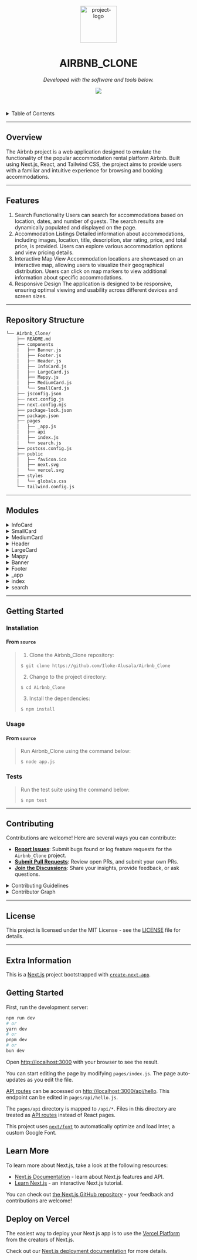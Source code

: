 <p align="center">
  <img src="https://img.icons8.com/?size=512&id=55494&format=png" width="100" alt="project-logo">
</p>
<p align="center">
    <h1 align="center">AIRBNB_CLONE</h1>
</p>
<p align="center">
	<!-- Shields.io badges not used with skill icons. --><p>
<p align="center">
		<em>Developed with the software and tools below.</em>
</p>
<p align="center">
	<a href="https://skillicons.dev">
		<img src="https://skillicons.dev/icons?i=css,js,md,react,tailwind,html&theme=light">
	</a></p>

<br><!-- TABLE OF CONTENTS -->
<details>
  <summary>Table of Contents</summary><br>

- [ Overview](#-overview)
- [ Features](#-features)
- [ Repository Structure](#-repository-structure)
- [ Modules](#-modules)
- [ Getting Started](#-getting-started)
  - [ Installation](#-installation)
  - [ Usage](#-usage)
  - [ Tests](#-tests)
- [ Project Roadmap](#-project-roadmap)
- [ Contributing](#-contributing)
- [ License](#-license)
</details>
<hr>

##  Overview

The Airbnb project is a web application designed to emulate the functionality of the popular accommodation rental platform Airbnb. Built using Next.js, React, and Tailwind CSS, the project aims to provide users with a familiar and intuitive experience for browsing and booking accommodations.

---

##  Features

1. Search Functionality
Users can search for accommodations based on location, dates, and number of guests.
The search results are dynamically populated and displayed on the page.
2. Accommodation Listings
Detailed information about accommodations, including images, location, title, description, star rating, price, and total price, is provided.
Users can explore various accommodation options and view pricing details.
3. Interactive Map View
Accommodation locations are showcased on an interactive map, allowing users to visualize their geographical distribution.
Users can click on map markers to view additional information about specific accommodations.
4. Responsive Design
The application is designed to be responsive, ensuring optimal viewing and usability across different devices and screen sizes.


---

##  Repository Structure

```sh
└── Airbnb_Clone/
    ├── README.md
    ├── components
    │   ├── Banner.js
    │   ├── Footer.js
    │   ├── Header.js
    │   ├── InfoCard.js
    │   ├── LargeCard.js
    │   ├── Mappy.js
    │   ├── MediumCard.js
    │   └── SmallCard.js
    ├── jsconfig.json
    ├── next.config.js
    ├── next.config.mjs
    ├── package-lock.json
    ├── package.json
    ├── pages
    │   ├── _app.js
    │   ├── api
    │   ├── index.js
    │   └── search.js
    ├── postcss.config.js
    ├── public
    │   ├── favicon.ico
    │   ├── next.svg
    │   └── vercel.svg
    ├── styles
    │   └── globals.css
    └── tailwind.config.js
```

---

##  Modules


<details closed><summary>InfoCard</summary>

| File                                                                                                | Summary                         |
| ---                                                                                                 | ---                             |
| [InfoCard.js](https://github.com/Iloke-Alusala/Airbnb_Clone/blob/master/components/InfoCard.js)     | The `InfoCard` component in this project simulates the display of property cards in the Airbnb search results page. It includes information such as location, title, description, star rating, price, and total price. This component is designed to be reusable and customizable, making it easy to integrate into any Next.js project that requires similar functionality.

## Features

- Display property cards with customizable information.
- Responsive design for various screen sizes.
- Hover effects for improved user interaction.
- Integration with Next.js Image component for optimized image loading.

## Usage

To use the `InfoCard` component in your Next.js project, follow these steps:

1. Import the `InfoCard` component: `import InfoCard from './path/to/InfoCard'`.
2. Pass props to the `InfoCard` component to customize the information displayed.
3. Customize the styling as needed using Tailwind CSS classes.

</details>

<details closed><summary>SmallCard</summary>

| File                                                                                                | Summary                         |
| ---                                                                                                 | ---                             |
| [SmallCard.js](https://github.com/Iloke-Alusala/Airbnb_Clone/blob/master/components/SmallCard.js)   | 
The `SmallCard` component in this project simulates the display of small cards containing location information. It includes properties such as an icon, location name, and distance. This component is designed to be reusable and customizable, making it easy to integrate into any Next.js project that requires similar functionality.

## Features

- Display small cards with customizable location information.
- Responsive design for various screen sizes.
- Hover effects for improved user interaction.

## Usage

To use the `SmallCard` component in your Next.js project, follow these steps:

1. Import the `SmallCard` component: `import SmallCard from './path/to/SmallCard'`.
2. Pass props to the `SmallCard` component to customize the location information displayed.
3. Customize the styling as needed using Tailwind CSS classes.

</details>

<details closed><summary>MediumCard</summary>
| [MediumCard.js](https://github.com/Iloke-Alusala/Airbnb_Clone/blob/master/components/MediumCard.js) | The `MediumCard` component in this project simulates the display of medium-sized cards containing images and titles. It includes properties such as an image and a title. This component is designed to be reusable and customizable, making it easy to integrate into any Next.js project that requires similar functionality.

## Features

- Display medium-sized cards with customizable images and titles.
- Responsive design for various screen sizes.
- Hover effects for improved user interaction.

## Usage

To use the `MediumCard` component in your Next.js project, follow these steps:

1. Import the `MediumCard` component: `import MediumCard from './path/to/MediumCard'`.
2. Pass props to the `MediumCard` component to customize the image and title displayed.
3. Customize the styling as needed using Tailwind CSS classes.

</details>

<details closed><summary>Header</summary>
	
| [Header.js](https://github.com/Iloke-Alusala/Airbnb_Clone/blob/master/components/Header.js)         | The `Header` component in this project simulates the header section of the Airbnb website, including a search bar, date range picker, and user controls. It allows users to search for locations, select dates, and adjust the number of guests. This component is designed to be reusable and customizable, making it easy to integrate into any Next.js project that requires similar functionality.

## Features

- Search bar with autocomplete functionality.
- Date range picker for selecting check-in and check-out dates.
- User controls for becoming a host and language settings.
- Responsive design for various screen sizes.

## Usage

To use the `Header` component in your Next.js project, follow these steps:

1. Import the `Header` component: `import Header from './path/to/Header'`.
2. Pass props to the `Header` component to customize its behavior, such as placeholder text for the search bar.
3. Customize the styling as needed using Tailwind CSS classes.


</details>

<details closed><summary>LargeCard</summary>

 
| [LargeCard.js](https://github.com/Iloke-Alusala/Airbnb_Clone/blob/master/components/LargeCard.js)   | The LargeCard component is structured as a section element and includes an image, title, description, and button. It utilizes the Next.js Image component for optimized image loading and responsive design. The component is designed to be interactive, with a cursor pointer indicating clickable behavior.

## Features

- Display large cards with images, titles, descriptions, and action buttons.
- Responsive design with optimized image loading using the Next.js Image component.
- Customizable content, including image source, title, description, and button text.

## Usage

To use the LargeCard component in your React project, follow these steps:

1. Import the LargeCard component into your project: `import LargeCard from './path/to/LargeCard'`.
2. Include the LargeCard component within your project's layout or content sections.
3. Pass props to the LargeCard component to customize the content displayed, including the image source, title, description, and button text.

</details>

<details closed><summary>Mappy</summary>

 
| [Mappy.js](https://github.com/Iloke-Alusala/Airbnb_Clone/blob/master/components/Mappy.js)           | The `Mappy` component in this project simulates the map view of the Airbnb website, displaying markers for search results and popups with additional information when markers are selected. This component utilizes React Map GL for map rendering and interaction. It allows users to explore search results visually on a map. This component is designed to be reusable and customizable, making it easy to integrate into any Next.js project that requires similar functionality.

## Features

- Display search results on an interactive map.
- Markers for each search result with clickable popups showing additional information.
- Responsive design for various screen sizes.

## Usage

To use the `Mappy` component in your Next.js project, follow these steps:

1. Import the `Mappy` component: `import Mappy from './path/to/Mappy'`.
2. Pass the `searchResults` prop to the `Mappy` component, containing an array of search results with latitude and longitude information.
3. Customize the styling and behavior as needed using React Map GL and Tailwind CSS.

</details>

<details closed><summary>Banner</summary>

 
| [Banner.js](https://github.com/Iloke-Alusala/Airbnb_Clone/blob/master/components/Banner.js)         | The `Banner` component in this project simulates the banner section of the Airbnb website, displaying an image with overlay text and a button. This component is designed to be responsive, adjusting its height based on the screen size. It provides a visually appealing introduction to the website's content. This component is reusable and customizable, making it easy to integrate into any Next.js project that requires similar functionality.

## Features

- Responsive banner with adjustable height for various screen sizes.
- Overlay text and button for engaging user interaction.
- Stylish design with Tailwind CSS classes.

## Usage

To use the `Banner` component in your Next.js project, follow these steps:

1. Import the `Banner` component: `import Banner from './path/to/Banner'`.
2. Include the `Banner` component within your project's layout or homepage.
3. Customize the image source, overlay text, and button text as needed.

</details>

<details closed><summary>Footer</summary>

 
| [Footer.js](https://github.com/Iloke-Alusala/Airbnb_Clone/blob/master/components/Footer.js)         | The `Footer` component in this project simulates the footer section of the Airbnb website, providing information about various aspects such as company details, community, hosting, and support. It is designed to be responsive and visually appealing, with a grid layout for organizing content. This component is reusable and customizable, making it easy to integrate into any Next.js project that requires similar functionality.

## Features

- Grid layout for organizing footer content into multiple columns.
- Information about company, community, hosting, and support.
- Responsive design for various screen sizes.

## Usage

To use the `Footer` component in your Next.js project, follow these steps:

1. Import the `Footer` component: `import Footer from './path/to/Footer'`.
2. Include the `Footer` component at the bottom of your project's layout or homepage.
3. Customize the content as needed, adding or removing sections and updating the text.

</details>

<details closed><summary>_app</summary>

| File                                                                                   | Summary                         |
| ---                                                                                    | ---                             |
| [_app.js](https://github.com/Iloke-Alusala/Airbnb_Clone/blob/master/pages/_app.js)     | The global styles are defined in the `globals.css` file, which is imported into the project to maintain consistent styling across components. Additionally, a progress bar from the `@badrap/bar-of-progress` library is implemented to indicate page loading progress. The progress bar is customized with a specific size, color, and delay. Event listeners are attached to the router to update the progress bar accordingly on route changes. This setup ensures a seamless user experience during navigation within the application.

## Features

- Global styles for maintaining consistent design across components.
- Progress bar implementation to indicate page loading progress.
- Customizable progress bar appearance and behavior.

## Usage

To use the global styles and progress bar implementation in your Next.js project, follow these steps:

1. Import the `globals.css` file into your project's global styles: `import "@/styles/globals.css";`.
2. Customize the global styles as needed to match your project's design requirements.
3. Ensure that the `@badrap/bar-of-progress` library is installed in your project.
4. Implement the progress bar setup in your `_app.js` file as shown in the provided code snippet.
5. Customize the progress bar options such as size, color, and delay according to your preferences.
6. Include the `Component` and `pageProps` props in the return statement of your `_app.js` file to ensure proper rendering of pages.


</details>

<details closed><summary>index</summary>

| File                                                                                   | Summary                         |
| ---                                                                                    | ---                             |
| [index.js](https://github.com/Iloke-Alusala/Airbnb_Clone/blob/master/pages/index.js)   | The application provides users with the ability to explore nearby locations and discover accommodations to live anywhere. It utilizes Next.js for server-side rendering and fetching data from API endpoints to populate content dynamically. Components such as `Header`, `Banner`, `SmallCard`, `MediumCard`, `LargeCard`, and `Footer` contribute to the layout and functionality of the application, offering a seamless user experience.

## Features

- Explore nearby locations with detailed information such as distance and location.
- Discover accommodations for living anywhere with a variety of options.
- Responsive design for optimal viewing on different devices.
- Server-side rendering for efficient content delivery.

## Usage

To use Chevo Airbnb, follow these steps:

1. Clone the repository or download the project files.
2. Install dependencies using `npm install` or `yarn install`.
3. Run the application using `npm run dev` or `yarn dev`.
4. Explore nearby locations and accommodations, and enjoy the experience!

</details>

<details closed><summary>search</summary>

| File                                                                                   | Summary                         |
| ---                                                                                    | ---                             |
| [search.js](https://github.com/Iloke-Alusala/Airbnb_Clone/blob/master/pages/search.js) | The Search page is designed to provide users with a seamless experience when searching for accommodations. It utilizes Next.js for server-side rendering and fetching data from an API endpoint to populate search results dynamically. Components such as `Header`, `InfoCard`, and `Mappy` contribute to the layout and functionality of the page, offering users various options for exploring available accommodations.

## Features

- Search for accommodations based on location, dates, and number of guests.
- Display search results with detailed information such as location, title, description, star rating, price, and total price.
- Interactive map view for visualizing search results geographically.
- Responsive design for optimal viewing on different devices.

## Usage

To use the Search page in the Chevo Airbnb application, follow these steps:

1. Navigate to the Search page from the application's navigation menu or search bar.
2. Enter the desired location, dates, and number of guests in the search form.
3. Explore the search results displayed on the page, including accommodation details and pricing information.
4. Utilize filters and sorting options to refine search results according to preferences.
5. Click on individual accommodation cards or map markers for more information and booking options.

</details>

---

##  Getting Started

###  Installation

<h4>From <code>source</code></h4>

> 1. Clone the Airbnb_Clone repository:
>
> ```console
> $ git clone https://github.com/Iloke-Alusala/Airbnb_Clone
> ```
>
> 2. Change to the project directory:
> ```console
> $ cd Airbnb_Clone
> ```
>
> 3. Install the dependencies:
> ```console
> $ npm install
> ```

###  Usage

<h4>From <code>source</code></h4>

> Run Airbnb_Clone using the command below:
> ```console
> $ node app.js
> ```

###  Tests

> Run the test suite using the command below:
> ```console
> $ npm test
> ```

---


##  Contributing

Contributions are welcome! Here are several ways you can contribute:

- **[Report Issues](https://github.com/Iloke-Alusala/Airbnb_Clone/issues)**: Submit bugs found or log feature requests for the `Airbnb_Clone` project.
- **[Submit Pull Requests](https://github.com/Iloke-Alusala/Airbnb_Clone/blob/main/CONTRIBUTING.md)**: Review open PRs, and submit your own PRs.
- **[Join the Discussions](https://github.com/Iloke-Alusala/Airbnb_Clone/discussions)**: Share your insights, provide feedback, or ask questions.

<details closed>
<summary>Contributing Guidelines</summary>

1. **Fork the Repository**: Start by forking the project repository to your github account.
2. **Clone Locally**: Clone the forked repository to your local machine using a git client.
   ```sh
   git clone https://github.com/Iloke-Alusala/Airbnb_Clone
   ```
3. **Create a New Branch**: Always work on a new branch, giving it a descriptive name.
   ```sh
   git checkout -b new-feature-x
   ```
4. **Make Your Changes**: Develop and test your changes locally.
5. **Commit Your Changes**: Commit with a clear message describing your updates.
   ```sh
   git commit -m 'Implemented new feature x.'
   ```
6. **Push to github**: Push the changes to your forked repository.
   ```sh
   git push origin new-feature-x
   ```
7. **Submit a Pull Request**: Create a PR against the original project repository. Clearly describe the changes and their motivations.
8. **Review**: Once your PR is reviewed and approved, it will be merged into the main branch. Congratulations on your contribution!
</details>

<details closed>
<summary>Contributor Graph</summary>
<br>
<p align="center">
   <a href="https://github.com{/Iloke-Alusala/Airbnb_Clone/}graphs/contributors">
      <img src="https://contrib.rocks/image?repo=Iloke-Alusala/Airbnb_Clone">
   </a>
</p>
</details>

---

##  License

This project is licensed under the MIT License - see the [LICENSE](LICENSE) file for details.

---

## Extra Information
This is a [Next.js](https://nextjs.org/) project bootstrapped with [`create-next-app`](https://github.com/vercel/next.js/tree/canary/packages/create-next-app).

## Getting Started

First, run the development server:

```bash
npm run dev
# or
yarn dev
# or
pnpm dev
# or
bun dev
```

Open [http://localhost:3000](http://localhost:3000) with your browser to see the result.

You can start editing the page by modifying `pages/index.js`. The page auto-updates as you edit the file.

[API routes](https://nextjs.org/docs/api-routes/introduction) can be accessed on [http://localhost:3000/api/hello](http://localhost:3000/api/hello). This endpoint can be edited in `pages/api/hello.js`.

The `pages/api` directory is mapped to `/api/*`. Files in this directory are treated as [API routes](https://nextjs.org/docs/api-routes/introduction) instead of React pages.

This project uses [`next/font`](https://nextjs.org/docs/basic-features/font-optimization) to automatically optimize and load Inter, a custom Google Font.

## Learn More

To learn more about Next.js, take a look at the following resources:

- [Next.js Documentation](https://nextjs.org/docs) - learn about Next.js features and API.
- [Learn Next.js](https://nextjs.org/learn) - an interactive Next.js tutorial.

You can check out [the Next.js GitHub repository](https://github.com/vercel/next.js/) - your feedback and contributions are welcome!

## Deploy on Vercel

The easiest way to deploy your Next.js app is to use the [Vercel Platform](https://vercel.com/new?utm_medium=default-template&filter=next.js&utm_source=create-next-app&utm_campaign=create-next-app-readme) from the creators of Next.js.

Check out our [Next.js deployment documentation](https://nextjs.org/docs/deployment) for more details.
